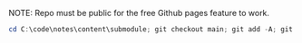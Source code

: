NOTE: Repo must be public for the free Github pages feature to work.

```powershell
cd C:\code\notes\content\submodule; git checkout main; git add -A; git commit -a -m "update submodule notes"; cd C:\code\notes; git checkout main; git add -A; git commit -a -m "update notes."
```
